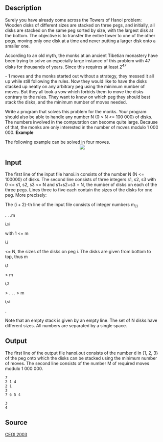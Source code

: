 <h2>Description</h2><p>Surely you have already come across the Towers of Hanoi problem: Wooden disks of different sizes are stacked on three pegs, and initially, all disks are stacked on the same peg sorted by size, with the largest disk at the bottom. The objective is to transfer the entire tower to one of the other pegs, moving only one disk at a time and never putting a larger disk onto a smaller one.
</p>According to an old myth, the monks at an ancient Tibetian monastery have been trying to solve an especially large instance of this problem with 47 disks for thousands of years. Since this requires at least 2<sup>47</sup><p> - 1 moves and the monks started out without a strategy, they messed it all up while still following the rules. Now they would like to have the disks stacked up neatly on any arbitrary peg using the minimum number of moves. But they all took a vow which forbids them to move the disks contrary to the rules. They want to know on which peg they should best stack the disks, and the minimum number of moves needed.
</p>Write a program that solves this problem for the monks. Your program should also be able to handle any number N (0 &lt; N &lt;= 100 000) of disks. The numbers involved in the computation can become quite large. Because of that, the monks are only interested in the number of moves modulo 1 000 000.
<b>Example</b><p>
</p>The following example can be solved in four moves.
<center><img src="images/1920_1.jpg"></center><p>
</p><h2>Input</h2><p>The first line of the input file hanoi.in consists of the number N (N &lt;= 100000) of disks. The second line consists of three integers s1, s2, s3 with 0 &lt;= s1, s2, s3 &lt;= N and s1+s2+s3 = N, the number of disks on each of the three pegs. Lines three to five each contain the sizes of the disks for one peg. More precisely:
</p>The (i + 2)-th line of the input file consists of integer numbers m<sub>i,1</sub><p> . . .m</p><sub>i,si</sub><p> with 1 &lt;= m</p><sub>i,j</sub><p> &lt;= N, the sizes of the disks on peg i. The disks are given from bottom to top, thus m</p><sub>i,1</sub><p> &gt; m</p><sub>i,2</sub><p> &gt; . . . &gt; m</p><sub>i,si</sub><p> .
</p>Note that an empty stack is given by an empty line. The set of N disks have different sizes. All numbers are separated by a single space.<h2>Output</h2><p>The first line of the output file hanoi.out consists of the number d in {1, 2, 3} of the peg onto which the disks can be stacked using the minimum number of moves. The second line consists of the number M of required moves modulo 1 000 000.</p><pre><code class="language-input1">7
2 1 4
2 1
3
7 6 5 4</code></pre><pre><code class="language-output1">3
4</code></pre><h2>Source</h2><a href="searchproblem?field=source&amp;key=CEOI+2003">CEOI 2003</a>